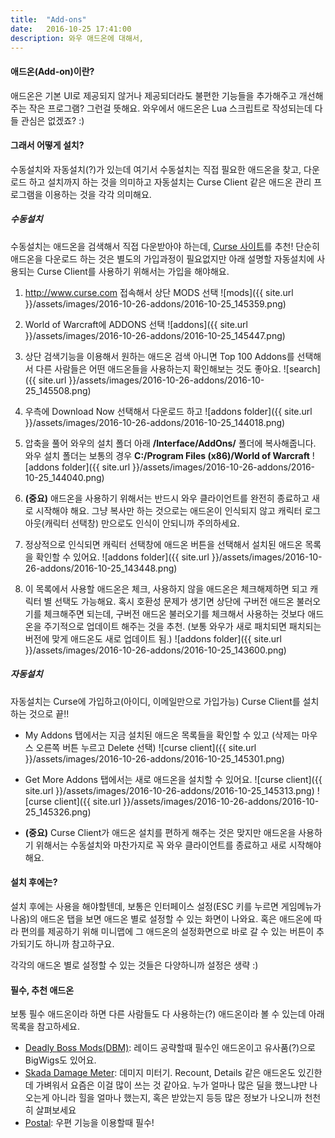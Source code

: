 ```yaml
---
title:  "Add-ons"
date:   2016-10-25 17:41:00
description: 와우 애드온에 대해서,
---
```


#### 애드온(Add-on)이란?
애드온은 기본 UI로 제공되지 않거나 제공되더라도 불편한 기능들을 추가해주고 개선해 주는 작은 프로그램? 그런걸 뜻해요.
와우에서 애드온은 Lua 스크립트로 작성되는데 다들 관심은 없겠죠? :)


#### 그래서 어떻게 설치?
수동설치와 자동설치(?)가 있는데 여기서 수동설치는 직접 필요한 애드온을 찾고, 다운로드 하고 설치까지 하는 것을 의미하고
자동설치는 Curse Client 같은 애드온 관리 프로그램을 이용하는 것을 각각 의미해요.

##### 수동설치
수동설치는 애드온을 검색해서 직접 다운받아야 하는데, [Curse 사이트](http://www.curse.com)를 추천!
단순히 애드온을 다운로드 하는 것은 별도의 가입과정이 필요없지만 아래 설명할 자동설치에 사용되는
Curse Client를 사용하기 위해서는 가입을 해야해요.

1. <http://www.curse.com> 접속해서 상단 MODS 선택
  ![mods]({{ site.url }}/assets/images/2016-10-26-addons/2016-10-25_145359.png)
1. World of Warcraft에 ADDONS 선택
  ![addons]({{ site.url }}/assets/images/2016-10-26-addons/2016-10-25_145447.png)

1. 상단 검색기능을 이용해서 원하는 애드온 검색
    아니면 Top 100 Addons를 선택해서 다른 사람들은 어떤 애드온들을 사용하는지 확인해보는 것도 좋아요.
  ![search]({{ site.url }}/assets/images/2016-10-26-addons/2016-10-25_145508.png)

1. 우측에 Download Now 선택해서 다운로드 하고
  ![addons folder]({{ site.url }}/assets/images/2016-10-26-addons/2016-10-25_144018.png)

1. 압축을 풀어 와우의 설치 폴더 아래 **/Interface/AddOns/** 폴더에 복사해줍니다.
와우 설치 폴더는 보통의 경우 **C:/Program Files (x86)/World of Warcraft**
  ![addons folder]({{ site.url }}/assets/images/2016-10-26-addons/2016-10-25_144040.png)

1. **(중요)** 애드온을 사용하기 위해서는 반드시 와우 클라이언트를 완전히 종료하고 새로 시작해야 해요.
그냥 복사만 하는 것으로는 애드온이 인식되지 않고 캐릭터 로그아웃(캐릭터 선택창) 만으로도 인식이 안되니까 주의하세요.

1. 정상적으로 인식되면 캐릭터 선택창에 애드온 버튼을 선택해서 설치된 애드온 목록을 확인할 수 있어요.
![addons folder]({{ site.url }}/assets/images/2016-10-26-addons/2016-10-25_143448.png)

1. 이 목록에서 사용할 애드온은 체크, 사용하지 않을 애드온은 체크해제하면 되고 캐릭터 별 선택도 가능해요.
혹시 호환성 문제가 생기면 상단에 구버전 애드온 불러오기를 체크해주면 되는데, 구버전 애드온 불러오기를 체크해서 사용하는 것보다
애드온을 주기적으로 업데이트 해주는 것을 추천.
(보통 와우가 새로 패치되면 패치되는 버전에 맞게 애드온도 새로 업데이트 됨.)
  ![addons folder]({{ site.url }}/assets/images/2016-10-26-addons/2016-10-25_143600.png)

##### 자동설치
자동설치는 Curse에 가입하고(아이디, 이메일만으로 가입가능) Curse Client를 설치하는 것으로 끝!!

* My Addons 탭에서는 지금 설치된 애드온 목록들을 확인할 수 있고
(삭제는 마우스 오른쪽 버튼 누르고 Delete 선택)
  ![curse client]({{ site.url }}/assets/images/2016-10-26-addons/2016-10-25_145301.png)

* Get More Addons 탭에서는 새로 애드온을 설치할 수 있어요.
  ![curse client]({{ site.url }}/assets/images/2016-10-26-addons/2016-10-25_145313.png)
  ![curse client]({{ site.url }}/assets/images/2016-10-26-addons/2016-10-25_145326.png)

* **(중요)** Curse Client가 애드온 설치를 편하게 해주는 것은 맞지만 애드온을 사용하기 위해서는 수동설치와 마찬가지로
꼭 와우 클라이언트를 종료하고 새로 시작해야 해요.

#### 설치 후에는?
설치 후에는 사용을 해야할텐데, 보통은 인터페이스 설정(ESC 키를 누르면 게임메뉴가 나옴)의 애드온 탭을 보면
애드온 별로 설정할 수 있는 화면이 나와요. 혹은 애드온에 따라 편의를 제공하기 위해 미니맵에 그 애드온의 설정화면으로
바로 갈 수 있는 버튼이 추가되기도 하니까 참고하구요.

각각의 애드온 별로 설정할 수 있는 것들은 다양하니까 설정은 생략 :)


#### 필수, 추천 애드온
보통 필수 애드온이라 하면 다른 사람들도 다 사용하는(?) 애드온이라 볼 수 있는데 아래 목록을 참고하세요.

  * [Deadly Boss Mods(DBM)](https://mods.curse.com/addons/wow/deadly-boss-mods):
    레이드 공략할때 필수인 애드온이고 유사품(?)으로 BigWigs도 있어요.
  * [Skada Damage Meter](https://mods.curse.com/addons/wow/skada):
    데미지 미터기. Recount, Details 같은 애드온도 있긴한데 가벼워서 요즘은 이걸 많이 쓰는 것 같아요.
    누가 얼마나 많은 딜을 했느냐만 나오는게 아니라 힐을 얼마나 했는지, 혹은 받았는지 등등 많은 정보가 나오니까
    천천히 살펴보세요
  * [Postal](https://mods.curse.com/addons/wow/postal):
    우편 기능을 이용할때 필수!
